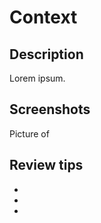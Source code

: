 # Context

<!-- Which issues are relevant here? See: https://help.github.com/articles/closing-issues-using-keywords/ -->

<!-- Closes #### -->

## Description

<!-- What is implemented here? What tradeoffs did you make and why? Are there any unfinished pieces? Explain your work and link to prior art and specifications. -->

Lorem ipsum.

## Screenshots

<!-- Add pictures to demonstrate your work. -->

Picture of

## Review tips

<!-- What should people pay the most attention to? -->

-
-
-
